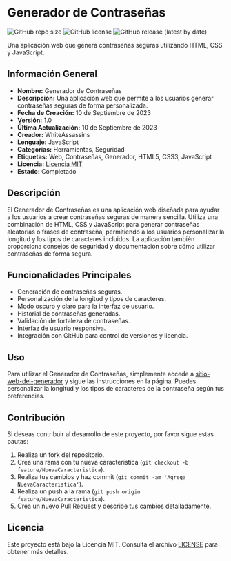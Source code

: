 # Generador de Contraseñas

![GitHub repo size](https://img.shields.io/github/repo-size/WhiteAssassins/Generador-de-Contraseñas)
![GitHub license](https://img.shields.io/github/license/WhiteAssassins/Generador-de-Contraseñas)
![GitHub release (latest by date)](https://img.shields.io/github/v/release/WhiteAssassins/Generador-de-Contraseñas)

Una aplicación web que genera contraseñas seguras utilizando HTML, CSS y JavaScript.

## Información General

- **Nombre:** Generador de Contraseñas
- **Descripción:** Una aplicación web que permite a los usuarios generar contraseñas seguras de forma personalizada.
- **Fecha de Creación:** 10 de Septiembre de 2023
- **Versión:** 1.0
- **Última Actualización:** 10 de Septiembre de 2023
- **Creador:** WhiteAssassins
- **Lenguaje:** JavaScript
- **Categorías:** Herramientas, Seguridad
- **Etiquetas:** Web, Contraseñas, Generador, HTML5, CSS3, JavaScript
- **Licencia:** [Licencia MIT](LICENSE)
- **Estado:** Completado

## Descripción

El Generador de Contraseñas es una aplicación web diseñada para ayudar a los usuarios a crear contraseñas seguras de manera sencilla. Utiliza una combinación de HTML, CSS y JavaScript para generar contraseñas aleatorias o frases de contraseña, permitiendo a los usuarios personalizar la longitud y los tipos de caracteres incluidos. La aplicación también proporciona consejos de seguridad y documentación sobre cómo utilizar contraseñas de forma segura.

## Funcionalidades Principales

- Generación de contraseñas seguras.
- Personalización de la longitud y tipos de caracteres.
- Modo oscuro y claro para la interfaz de usuario.
- Historial de contraseñas generadas.
- Validación de fortaleza de contraseñas.
- Interfaz de usuario responsiva.
- Integración con GitHub para control de versiones y licencia.

## Uso

Para utilizar el Generador de Contraseñas, simplemente accede a [sitio-web-del-generador](URL-del-sitio-web) y sigue las instrucciones en la página. Puedes personalizar la longitud y los tipos de caracteres de la contraseña según tus preferencias.

## Contribución

Si deseas contribuir al desarrollo de este proyecto, por favor sigue estas pautas:

1. Realiza un fork del repositorio.
2. Crea una rama con tu nueva característica (`git checkout -b feature/NuevaCaracteristica`).
3. Realiza tus cambios y haz commit (`git commit -am 'Agrega NuevaCaracteristica'`).
4. Realiza un push a la rama (`git push origin feature/NuevaCaracteristica`).
5. Crea un nuevo Pull Request y describe tus cambios detalladamente.

## Licencia

Este proyecto está bajo la Licencia MIT. Consulta el archivo [LICENSE](LICENSE) para obtener más detalles.

